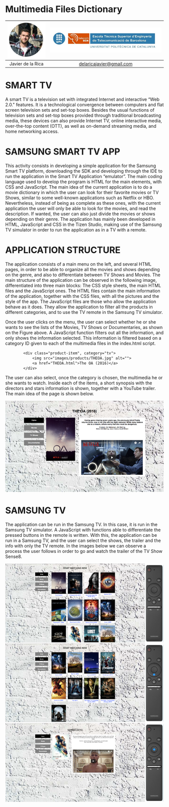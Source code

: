 # Multimedia Files Dictionary


| ![Javier de la Rica](/images/Javier.JPG) | ![Logo](/images/upc_etsetb.jpg) |
| :---: | :---: |
| Javier de la Rica | delaricajavier@gmail.com |

# SMART TV

A smart TV is a television set with integrated Internet and interactive “Web 2.0." features. It is a technological convergence between computers and flat screen television sets and set-top boxes. Besides the usual functions of television sets and set-top boxes provided through traditional broadcasting media, these devices can also provide Internet TV, online interactive media, over-the-top content (OTT), as well as on-demand streaming media, and home networking access.

# SAMSUNG SMART TV APP

This activity consists in developing a simple application for the Samsung Smart TV platform, downloading the SDK and developing through the IDE to run the application in the Smart TV Application “emulator”. The main coding language used to develop the program is HTML for the main elements, with CSS and JavaScript.
The main idea of the current application is to do a movie dictionary in which the user can look for their favorite movies or TV Shows, similar to some well-known applications such as Netflix or HBO. Nevertheless, instead of being as complete as these ones, with the current application the user will only be able to look for the movies, and read the description. If wanted, the user can also just divide the movies or shows depending on their genre.
The application has mainly been developed in HTML, JavaScript and CSS in the Tizen Studio, making use of the Samsung TV simulator in order to run the application as in a TV with a remote.

# APPLICATION STRUCTURE

The application consists of a main menu on the left, and several HTML pages, in order to be able to organize all the movies and shows depending on the genre, and also to differentiate between TV Shows and Movies.
The main structure of the application can be observed in the following image, differentiated into three main blocks: The CSS style sheets, the main HTML files and the JavaScript ones. The HTML files contain the main information of the application, together with the CSS files, with all the pictures and the style of the app. The JavaScript files are those who allow the application behave as it does. They allow the application to filter all the products in different categories, and to use the TV remote in the Samsung TV simulator.

Once the user clicks on the menu, the user can select whether he or she wants to see the lists of the Movies, TV Shows or Documentaries, as shown on the Figure above. A JavaScript function filters out all the information, and only shows the information selected. This information is filtered based on a category ID given to each of the multimedia files in the index.html script.

			<div class="product-item", category="tv">
				<img src="images/products/THEOA.jpg" alt="">
				<a href="THEOA.html">The OA (2016)</a>
			</div>

The user can also select, once the category is chosen, the multimedia he or she wants to watch. Inside each of the items, a short synopsis with the directors and stars information is shown, together with a YouTube trailer. The main idea of the page is shown below.

![img1](/images/Imagen1.png?raw=true "Home Page")

# SAMSUNG TV 

The application can be run in the Samsung TV. In this case, it is run in the Samsung TV simulator. A JavaScript with functions able to differentiate the pressed buttons in the remote is written. With this, the application can be run in a Samsung TV, and the user can select the shows, the trailer and the info with only the TV remote.
In the images below we can observe a process the user follows in order to go and watch the trailer of the TV Show Sense8.

![img2](/images/Imagen2.png?raw=true "Movies")
![img3](/images/Imagen3.png?raw=true "TV Shows")
![img4](/images/Imagen4.png?raw=true "Sene8")
